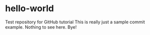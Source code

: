 # hello-world
Test repository for GitHub tutorial
This is really just a sample commit example. Nothing to see here. Bye!
